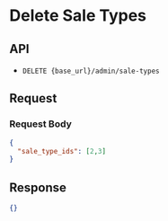 # Delete Sale Types

## API

- `DELETE {base_url}/admin/sale-types`

## Request

### Request Body

```json
{
  "sale_type_ids": [2,3]
}
```


## Response

```json
{}
```
